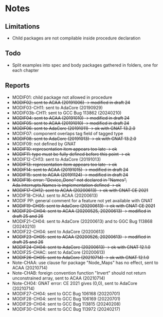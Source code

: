 # Notes

## Limitations

- Child packages are not compilable inside procedure declaration


## Todo

- Split examples into spec and body packages gathered in folders, one for each chapter


## Reports

- MODIF01: child package not allowed in procedure
- <del>MODIF02: sent to ACAA (20191006) -> modified in draft 24</del>
- MODIF03-CH11: sent to AdaCore (20190929)
- MODIF03b-CH11: sent to GCC Bug 113862 (20240210)
- <del>MODIF04: sent to ACAA (20191010) -> modified in draft 24 </del>
- <del>MODIF05: sent to ACAA (20191010) -> modified in draft 24 </del>
- <del>MODIF06: sent to AdaCore (20191011) -> ok with GNAT 13.2.0</del>
- MODIF07: component overlaps tag field of tagged type
- <del>MODIF08: sent to AdaCore (20191013) -> ok with GNAT 13.2.0</del>
- MODIF09: not defined by GNAT
- <del>MODIF10: representation item appears too late -> ok </del>
- <del>MODIF11: type must be fully defined before this point -> ok </del>
- MODIF12-CH13: sent to AdaCore (20191013)
- <del>MODIF13: representation item appears too late -> ok </del>
- <del>MODIF14: sent to ACAA (20191015) -> modified in draft 24 </del>
- <del>MODIF15: sent to ACAA (20191124) -> modified in draft 24 </del>
- <del>MODIF16: error: "Device_Done" not declared in "Names", Ada.Interrupts.Names is implementation defined -> ok </del>
- <del>MODIF17-CH12: sent to ACAA (20200613) -> ok with GNAT CE 2021 </del>
- MODIF18-CHAJ: sent to ACAA (20200613)
- MODIF PP: general comment for a feature not yet available with GNAT
- <del>MODIF19-CH05: sent to AdaCore (20200613) -> ok with GNAT CE 2021 </del>
- <del>MODIF20-CH04: sent to ACAA (20200525, 20200613) -> modified in draft 25 and 26 </del>
- MODIF21-CH04: sent to AdaCore (20200613) and to GGC Bug 113868 (20240210)
- MODIF22-CH04: sent to AdaCore (20200613)
- <del>MODIF23-CH05: sent to ACAA (20200526, 20200613) -> modified in draft 25 and 26 </del>
- <del>MODIF24-CH04: sent to AdaCore (20200613) -> ok with GNAT 12.1.0 </del>
- MODIF25-CHAC: sent to AdaCore (20200613)
- <del>MODIF26-CH05: sent to AdaCore (20210714) -> ok with GNAT 12.1.0 </del>
- Note-CHAA: use clause for package "Node_Maps" has no effect, sent to ACAA (20210714)
- Note-CHAB: foreign convention function "Invert" should not return unconstrained array, sent to ACAA (20210714)
- Note-CH04: GNAT error: CE 2021 gives (0,0), sent to AdaCore (20210714)
- MODIF27-CH04: sent to GCC Bug 106168 (20220701)
- MODIF28-CH04: sent to GCC Bug 106169 (20220701)
- MODIF29-CH04: sent to GCC Bug 113815 (20240208)
- MODIF30-CH04: sent to GCC Bug 113972 (20240217)
